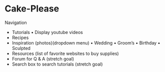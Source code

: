 # Cake-Please

Navigation
  - Tutorials
      • Display youtube videos
  - Recipes
  - Inspiration (photos)(dropdown menu)
      • Wedding
      • Groom’s 
      • Birthday
      • Sculpted
  - Resources (list of favorite websites to buy supplies)
  - Forum for Q & A (stretch goal)
  - Search box to search tutorials (stretch goal)
